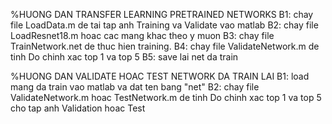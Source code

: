 
%HUONG DAN TRANSFER LEARNING PRETRAINED NETWORKS
B1: chay file LoadData.m de tai tap anh Training va Validate vao matlab
B2: chay file LoadResnet18.m hoac cac mang khac theo y muon
B3: chay file TrainNetwork.net de thuc hien training.
B4: chay file ValidateNetwork.m de tinh Do chinh xac top 1 va top 5
B5: save lai net da train


%HUONG DAN VALIDATE HOAC TEST NETWORK DA TRAIN LAI
B1: load mang da train vao matlab va dat ten bang "net"
B2: chay file ValidateNetwork.m hoac TestNetwork.m de tinh Do chinh xac top 1 va top 5 cho tap anh Validation hoac Test

